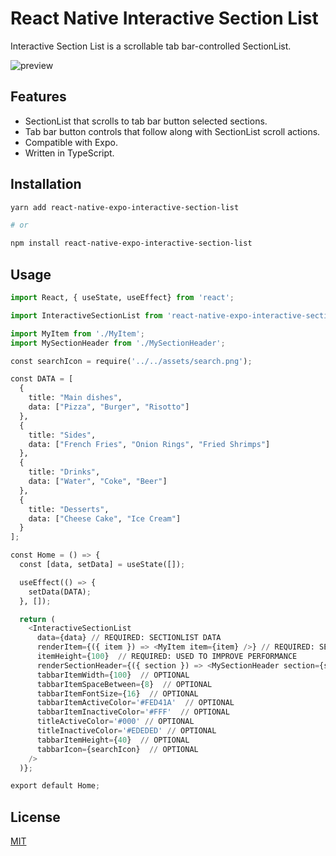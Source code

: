 # React Native Interactive Section List

Interactive Section List is a scrollable tab bar-controlled SectionList.

![preview](https://github.com/hongkouHenk/react-native-expo-interactive-section-list/blob/master/preview.gif)

## Features

- SectionList that scrolls to tab bar button selected sections.
- Tab bar button controls that follow along with SectionList scroll actions.
- Compatible with Expo.
- Written in TypeScript.

## Installation

```bash
yarn add react-native-expo-interactive-section-list

# or

npm install react-native-expo-interactive-section-list
```

## Usage

```python
import React, { useState, useEffect} from 'react';

import InteractiveSectionList from 'react-native-expo-interactive-section-list';

import MyItem from './MyItem';
import MySectionHeader from './MySectionHeader';

const searchIcon = require('../../assets/search.png');

const DATA = [
  {
    title: "Main dishes",
    data: ["Pizza", "Burger", "Risotto"]
  },
  {
    title: "Sides",
    data: ["French Fries", "Onion Rings", "Fried Shrimps"]
  },
  {
    title: "Drinks",
    data: ["Water", "Coke", "Beer"]
  },
  {
    title: "Desserts",
    data: ["Cheese Cake", "Ice Cream"]
  }
];

const Home = () => {
  const [data, setData] = useState([]);

  useEffect(() => {
    setData(DATA);
  }, []);

  return (
    <InteractiveSectionList
      data={data} // REQUIRED: SECTIONLIST DATA
      renderItem={({ item }) => <MyItem item={item} />} // REQUIRED: SECTIONLIST ITEM COMPONENT
      itemHeight={100}  // REQUIRED: USED TO IMPROVE PERFORMANCE
      renderSectionHeader={({ section }) => <MySectionHeader section={section} />} // OPTIONAL
      tabbarItemWidth={100}  // OPTIONAL
      tabbarItemSpaceBetween={8}  // OPTIONAL
      tabbarItemFontSize={16}  // OPTIONAL
      tabbarItemActiveColor='#FED41A'  // OPTIONAL
      tabbarItemInactiveColor='#FFF'  // OPTIONAL
      titleActiveColor='#000' // OPTIONAL
      titleInactiveColor='#EDEDED' // OPTIONAL
      tabbarItemHeight={40}  // OPTIONAL
      tabbarIcon={searchIcon}  // OPTIONAL
    />
  )};

export default Home;
```

## License

[MIT](https://choosealicense.com/licenses/mit/)
